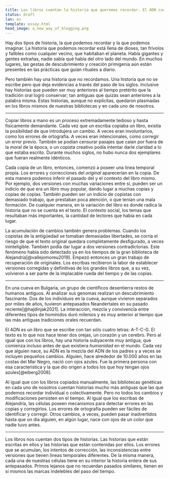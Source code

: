 ```yaml
---
title: Los libros cuentan la historia que queremos recordar. El ADN cuenta la historia que no podemos recordar. 
status: draft
lan: es
template: essay.html
head_image: a_new_way_of_blogging.png
---
```


Hay dos tipos de historia, la que podemos recordar y la que podemos imaginar. La historia que podemos recordar está llena de dioses, tan frívolos y falibles como cualquier vecino, que habitaban el planeta. Había gigantes y gentes extrañas, nadie sabía qué había del otro lado del mundo. En muchos lugares, las gestas de descubrimiento y creación primigenia aún están presentes en las prácticas que guían rituales a diario. 

Pero también hay una historia que no recordamos. Una historia que no se escribe pero que deja evidencias a través del paso de los siglos. Inclusive hay historias que pueden ser muy anteriores al tiempo pretérito que la tradición oral logró conservar; tan antiguas que quizás sean anteriores a la palabra misma. Estas historias, aunque no explícitas, quedaron plasmadas en los libros mismos de nuestras bibliotecas y en cada uno de nosotros.

***

Copiar libros a mano es un proceso extremadamente tedioso y hasta físicamente demandante. Cada vez que un escriba copiaba un libro, existía la posibilidad de que introdujera un cambio. A veces eran involuntarios, como los errores de ortografía. A veces eran intencionales, como corregir un error previo. También se podían censurar pasajes que caían por fuera de la moral de la época, o un copista creativo podía intentar darle claridad a lo que estaba escrito. Durante muchos siglos, no hubo nunca dos ejemplares que fueran realmente idénticos. 

Cada copia de un libro, entonces, comenzó a poseer una linea temporal propia. Los errores y correcciones del _original_ aparecerían en la copia. De esta manera podemos inferir el pasado del y el contexto del libro mismo. Por ejemplo, dos versiones con muchas variaciones entre sí, pueden ser un indicio de que era un libro muy popular, dando lugar a muchas copias y copias de copias. También pueden ser un indicio de copistas con demasiado trabajo, que prestaban poca atención, o que tenían una mala formación. De cualquier manera, en la variación del libro es donde radica la historia que no se cuenta en el texto. El contexto social, los temas que resultaban más importantes, la cantidad de lectores que había en cada lugar. 

La acumulación de cambios también genera problemas. Cuando los copistas de la antigüedad se tomaban demasiadas libertades, se corría el riesgo de que el texto original quedara completamente desfigurado, a veces ininteligible. También podía dar lugar a dos versiones contradictorias. Este fenómeno había sido detectado ya en los tiempos de la gran biblioteca de Alejandría[@vallejomoreu2019]. Empezó entonces un gran trabajo de recuperación de originales. Los escribas recibieron la labor de establecer versiones corregidas y definitivas de los grandes libros que, a su vez, volvieron a ser parte de la implacable rueda del tiempo y de las copias. 

***

En una cueva en Bulgaria, un grupo de científicos desentierra restos de humanos antiguos. Al analizar sus genomas realizan un descubrimiento fascinante. Dos de los individuos en la cueva, aunque vivieron separados por miles de años, tuvieron antepasados Neandertales en su pasado reciente[@hajdinjak2021]. La interacción, mezcla y convivencia entre diferentes tipos de homínidos duró milenios y es muy anterior al tiempo que las más antiguas tradiciones orales recuerdan. 

El ADN es un libro que se escribe con tan sólo cuatro letras: A-T-C-G. El texto es lo que nos hace tener dos orejas, un corazón y un cerebro. Pero al igual que con los libros, hay una historia subyacente muy antigua, que comienza incluso antes de que existiera _humanidad_ en el mundo. Cada vez que alguien nace, su ADN es la mezcla del ADN de los padres y a veces se incluyen pequeños cambios. Alguien, hace alrededor de 10.000 años en las costas del Mar Negro, nació con ojos azules. Fue la primera persona con esa característica y la que dio origen a todos los que hoy tengan ojos azules[@eiberg2008]. 

Al igual que con los libros copiados manualmente, las bibliotecas genéticas en cada uno de nosotros cuentan historias mucho más antiguas que las que podemos recordar individual o colectivamente. Pero no todos los cambios y modificaciones persisten en el tiempo. Al igual que los escribas de Alejandría, las células poseen mecanismos para detectar errores en las copias y corregirlos. Los errores de ortografía pueden ser fáciles de identificar y corregir. Otros cambios, a veces, pueden pasar inadvertidos hasta que un día alguien, en algún lugar, nace con ojos de un color que nadie tuvo antes.

*** 

Los libros nos cuentan dos tipos de historias. Las historias que están escritas en ellos y las historias que están contenidas por ellos. Los errores que se acumulan, los intentos de corrección, las inconsistencias entre versiones que tienen lineas temporales diferentes. De la misma manera, cada una de nuestras células tiene en su interior la historia entera de sus antepasados. Primos lejanos que no recuerdan pasados similares, tienen en sí mismos las marcas indelebles del paso del tiempo.


